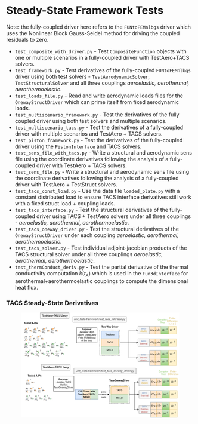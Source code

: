 # Steady-State Framework Tests #

Note: the fully-coupled driver here refers to the `FUNtoFEMnlbgs` driver which uses the Nonlinear Block Gauss-Seidel method for driving the coupled residuals to zero.

* `test_composite_with_driver.py` - Test `CompositeFunction` objects with one or multiple scenarios in a fully-coupled driver with TestAero+TACS solvers.
* `test_framework.py` - Test derivatives of the fully-coupled `FUNtoFEMnlbgs` driver using both test solvers - `TestAerodynamicSolver`, `TestStructuralSolver` and all three couplings <i>aeroelastic, aerothermal, aerothermoelastic</i>.
* `test_loads_file.py` - Read and write aerodynamic loads files for the `OnewayStructDriver` which can prime itself from fixed aerodynamic loads.
* `test_multiscenario_framework.py` - Test the derivatives of the fully coupled driver using both test solvers and multiple scenarios.
* `test_multiscenario_tacs.py` - Test the derivatives of a fully-coupled driver with multiple scenarios and TestAero + TACS solvers.
* `test_piston_framework.py` - Test the derivatives of the fully-coupled driver using the `PistonInterface` and TACS solvers.
* `test_sens_file_with_tacs.py` - Write a structural and aerodynamic sens file using the coordinate derivatives following the analysis of a fully-coupled driver with TestAero + TACS solvers.
* `test_sens_file.py` - Write a structural and aerodynamic sens file using the coordinate derivatives following the analysis of a fully-coupled driver with TestAero + TestStruct solvers.
* `test_tacs_const_load.py` - Use the data file `loaded_plate.py` with a constant distributed load to ensure TACS interface derivatives still work with a fixed struct load + coupling loads.
* `test_tacs_interface.py` - Test the structural derivatives of the fully-coupled driver using TACS + TestAero solvers under all three couplings - <i>aeroelastic, aerothermal, aerothermoelastic</i>.
* `test_tacs_oneway_driver.py` - Test the structural derivatives of the `OnewayStructDriver` under each coupling <i>aeroelastic, aerothermal, aerothermoelastic</i>.
* `test_tacs_solver.py` - Test individual adjoint-jacobian products of the TACS structural solver under all three couplings <i>aeroelastic, aerothermal, aerothermoelastic</i>.
* `test_thermConduct_deriv.py` - Test the partial derivative of the thermal conductivity computation $k(t_A)$ which is used in the `Fun3dInterface` for aerothermal+aerothermoelastic couplings to compute the dimensional heat flux.

### TACS Steady-State Derivatives ###
<figure class="image">
  <img src="images/tacs_discipline_tests.drawio.png" width=\linewidth/>
</figure>